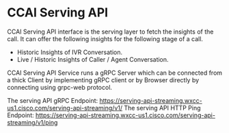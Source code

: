 # CCAI Serving API

CCAI Serving API interface is the serving layer to fetch the insights of the call. It can offer the following insights for the following stage of a call.
- Historic Insights of IVR Conversation.
- Live / Historic Insights of Caller / Agent Conversation.

CCAI Serving API Service runs a gRPC Server which can be connected from a thick Client by implementing gRPC client or by Browser directly by connecting using grpc-web protocol.

The serving API gRPC Endpoint: https://serving-api-streaming.wxcc-us1.cisco.com/serving-api-streaming/v1/
The serving API HTTP Ping Endpoint: https://serving-api-streaming.wxcc-us1.cisco.com/serving-api-streaming/v1/ping
